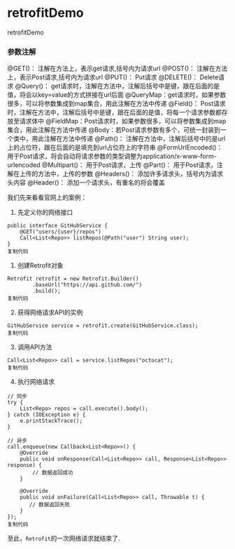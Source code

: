 # retrofitDemo
retrofitDemo


### 参数注解

@GET()： 注解在方法上，表示get请求,括号内为请求url
@POST()： 注解在方法上，表示Post请求,括号内为请求url
@PUT()： Put请求
@DELETE()： Delete请求
@Query()： get请求时，注解在方法中，注解后括号中是键，跟在后面的是值，将会以key=value的方式拼接在url后面
@QueryMap：get请求时，如果参数很多，可以将参数集成到map集合，用此注解在方法中传递
@Field()： Post请求时，注解在方法中，注解后括号中是键，跟在后面的是值，将每一个请求参数都存放至请求体中
@FieldMap：Post请求时，如果参数很多，可以将参数集成到map集合，用此注解在方法中传递
@Body：若Post请求参数有多个，可统一封装到一个类中，用此注解在方法中传递
@Path()： 注解在方法中，注解后括号中的是url上的占位符，跟在后面的是填充到url占位符上的字符串
@FormUrlEncoded()：用于Post请求，将会自动将请求参数的类型调整为application/x-www-form-urlencoded
@Multipart()： 用于Post请求，上传
@Part()： 用于Post请求，注解在上传的方法中，上传的参数
@Headers()： 添加许多请求头，括号内为请求头内容
@Header()： 添加一个请求头，有重名的将会覆盖


我们先来看看官网上的案例：

1. 先定义你的网络接口

```
public interface GitHubService {
    @GET("users/{user}/repos")
    Call<List<Repo>> listRepos(@Path("user") String user);
}
复制代码
```

1. 创建Retrofit对象

```
Retrofit retrofit = new Retrofit.Builder()
        .baseUrl("https://api.github.com/")
        .build();
复制代码
```

2. 获得网络请求API的实例

```
GitHubService service = retrofit.create(GitHubService.class);
复制代码
```

3. 调用API方法

```
Call<List<Repo>> call = service.listRepos("octocat");
复制代码
```

4. 执行网络请求

```
// 同步
try {
    List<Repo> repos = call.execute().body();
} catch (IOException e) {
    e.printStackTrace();
}

// 异步
call.enqueue(new Callback<List<Repo>>() {
    @Override
    public void onResponse(Call<List<Repo>> call, Response<List<Repo>> response) {
        // 数据返回成功
    }

    @Override
    public void onFailure(Call<List<Repo>> call, Throwable t) {
       // 数据返回失败
    }
});
复制代码
```

至此，`Retrofit`的一次网络请求就结束了.

